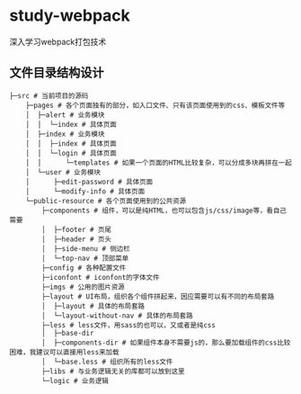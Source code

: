 # study-webpack
深入学习webpack打包技术

## 文件目录结构设计

    ├─src # 当前项目的源码
        ├─pages # 各个页面独有的部分，如入口文件、只有该页面使用到的css、模板文件等
        │  ├─alert # 业务模块
        │  │  └─index # 具体页面
        │  ├─index # 业务模块
        │  │  ├─index # 具体页面
        │  │  └─login # 具体页面
        │  │      └─templates # 如果一个页面的HTML比较复杂，可以分成多块再拼在一起
        │  └─user # 业务模块
        │      ├─edit-password # 具体页面
        │      └─modify-info # 具体页面
        └─public-resource # 各个页面使用到的公共资源
            ├─components # 组件，可以是纯HTML，也可以包含js/css/image等，看自己需要
            │  ├─footer # 页尾
            │  ├─header # 页头
            │  ├─side-menu # 侧边栏
            │  └─top-nav # 顶部菜单
            ├─config # 各种配置文件
            ├─iconfont # iconfont的字体文件
            ├─imgs # 公用的图片资源
            ├─layout # UI布局，组织各个组件拼起来，因应需要可以有不同的布局套路
            │  ├─layout # 具体的布局套路
            │  └─layout-without-nav # 具体的布局套路
            ├─less # less文件，用sass的也可以，又或者是纯css
            │  ├─base-dir
            │  ├─components-dir # 如果组件本身不需要js的，那么要加载组件的css比较困难，我建议可以直接用less来加载
            │  └─base.less # 组织所有的less文件
            ├─libs # 与业务逻辑无关的库都可以放到这里
            └─logic # 业务逻辑